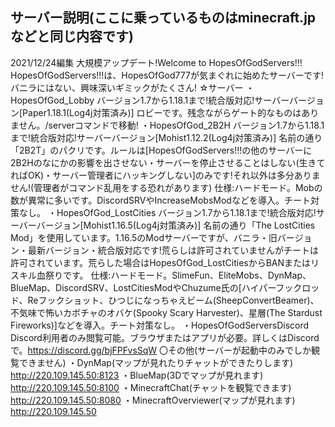 ## サーバー説明(ここに乗っているものはminecraft.jpなどと同じ内容です)
2021/12/24編集
大規模アップデート!Welcome to HopesOfGodServers!!!
HopesOfGodServers!!!は、HopesOfGod777が気まぐれに始めたサーバーです!
バニラにはない、興味深いギミックがたくさん!
☆サーバー
・HopesOfGod_Lobby
バージョン1.7から1.18.1まで!統合版対応!サーバーバージョン[Paper1.18.1(Log4j対策済み)]
ロビーです。残念ながらゲート的なものはありません。/serverコマンドで移動!
・HopesOfGod_2B2H
バージョン1.7から1.18.1まで!統合版対応!サーバーバージョン[Mohist1.12.2(Log4j対策済み)]
名前の通り「2B2T」のパクリです。ルールは[HopesOfGodServers!!!の他のサーバーに2B2Hのなにかの影響を出させない・サーバーを停止させることはしない(生きてればOK)・サーバー管理者にハッキングしない]のみです!それ以外は多分ありません!(管理者がコマンド乱用をする恐れがあります)
仕様:ハードモード。Mobの数が異常に多いです。DiscordSRVやIncreaseMobsModなどを導入。チート対策なし。
・HopesOfGod_LostCities
バージョン1.7から1.18.1まで!統合版対応!サーバーバージョン[Mohist1.16.5(Log4j対策済み)]
名前の通り「The LostCities Mod」を使用しています。1.16.5のModサーバーですが、バニラ・旧バージョン・最新バージョン・統合版対応です!荒らしは許可されていませんがチートは許可されています。荒らした場合はHopesOfGod_LostCitiesからBANまたはリスキル血祭りです。
仕様:ハードモード。SlimeFun、EliteMobs、DynMap、BlueMap、DiscordSRV、LostCitiesModやChuzume氏の[ハイパーフックロッド、Reフックショット、ひつじになっちゃえビーム(SheepConvertBeamer)、不気味で怖いカボチャのオバケ(Spooky Scary Harvester)、星層(The Stardust Fireworks)]などを導入。チート対策なし。
・HopesOfGodServersDiscord
Discord利用者のみ閲覧可能。ブラウザまたはアプリが必要。詳しくはDiscordで。https://discord.gg/bjFPFvsSqW
〇その他(サーバーが起動中のみでしか観覧できません)
・DynMap(マップが見れたりチャットができたりします)
http://220.109.145.50:8123
・BlueMap(3Dでマップが見れます)
http://220.109.145.50:8100
・MinecraftChat(チャットを観覧できます)
http://220.109.145.50:8080
・MinecraftOverviewer(マップが見れます)
http://220.109.145.50
